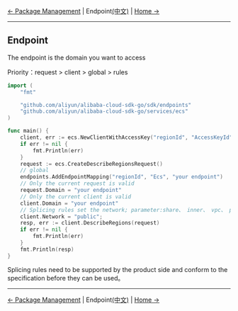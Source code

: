 [←  Package Management](10-Package-Management-EN.md) | Endpoint[(中文)](11-Endpoint-CN.md) | [Home →](../README.md)
***

## Endpoint
The endpoint is the domain you want to access

Priority：request > client > global > rules

```go
import (
    "fmt"

    "github.com/aliyun/alibaba-cloud-sdk-go/sdk/endpoints"
    "github.com/aliyun/alibaba-cloud-sdk-go/services/ecs"
)

func main() {
    client, err := ecs.NewClientWithAccessKey("regionId", "AccessKeyId", "AccessKeySecret")
    if err != nil {
        fmt.Println(err)
    }
    request := ecs.CreateDescribeRegionsRequest()
    // global
    endpoints.AddEndpointMapping("regionId", "Ecs", "your endpoint")
    // Only the current request is valid
    request.Domain = "your endpoint"
    // Only the current client is valid
    client.Domain = "your endpoint"
    // Splicing rules set the network; parameter:share、 inner、 vpc、 public
    client.Network = "public";
    resp, err := client.DescribeRegions(request)
    if err != nil {
        fmt.Println(err)
    }
    fmt.Println(resp)
}
```

Splicing rules need to be supported by the product side and conform to the specification before they can be used。

***
[←  Package Management](10-Package-Management-EN.md) | Endpoint[(中文)](11-Endpoint-CN.md) | [Home →](../README.md)